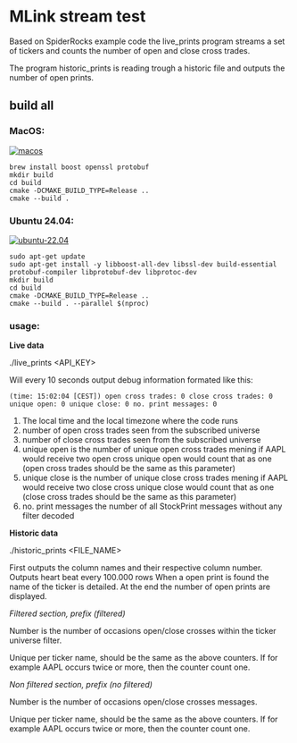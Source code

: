 # MLink stream test

Based on SpiderRocks example code the live_prints program streams a set of tickers and counts the number of open and close cross trades.

The program historic_prints is reading trough a historic file and outputs the number of open prints.

## build all

### MacOS:

[![macos](https://github.com/tickup-se/mlink_subscribe_test/actions/workflows/macos.yml/badge.svg)](https://github.com/tickup-se/mlink_subscribe_test/actions/workflows/macos.yml)

```
brew install boost openssl protobuf
mkdir build
cd build
cmake -DCMAKE_BUILD_TYPE=Release ..
cmake --build .
```

### Ubuntu 24.04:
[![ubuntu-22.04](https://github.com/tickup-se/mlink_subscribe_test/actions/workflows/ubuntu_24_04.yml/badge.svg)](https://github.com/tickup-se/mlink_subscribe_test/actions/workflows/ubuntu_24_04.yml)

```
sudo apt-get update
sudo apt-get install -y libboost-all-dev libssl-dev build-essential protobuf-compiler libprotobuf-dev libprotoc-dev
mkdir build
cd build
cmake -DCMAKE_BUILD_TYPE=Release ..
cmake --build . --parallel $(nproc)
```

### usage:

**Live data**

./live_prints <API_KEY> 

Will every 10 seconds output debug information formated like this:

```
(time: 15:02:04 [CEST]) open cross trades: 0 close cross trades: 0 unique open: 0 unique close: 0 no. print messages: 0
```


1. The local time and the local timezone where the code runs
2. number of open cross trades seen from the subscribed universe
3. number of close cross trades seen from the subscribed universe
4. unique open is the number of unique open cross trades mening if AAPL would receive two open cross unique open would count that as one (open cross trades should be the same as this parameter)
5. unique close is the number of unique close cross trades mening if AAPL would receive two close cross unique close would count that as one (close cross trades should be the same as this parameter)
6. no. print messages the number of all StockPrint messages without any filter decoded

**Historic data**

./historic_prints <FILE_NAME> 

First outputs the column names and their respective column number.
Outputs heart beat every 100.000 rows
When a open print is found the name of the ticker is detailed.
At the end the number of open prints are displayed.

*Filtered section, prefix (filtered)*

Number is the number of occasions open/close crosses within the ticker universe filter.

Unique per ticker name, should be the same as the above counters. If for example AAPL occurs twice or more, then the counter count one.

*Non filtered section, prefix (no filtered)*

Number is the number of occasions open/close crosses messages.

Unique per ticker name, should be the same as the above counters. If for example AAPL occurs twice or more, then the counter count one.


